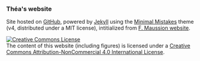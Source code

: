 ### Théa's website

Site hosted on <a href="https://pages.github.com/" rel="nofollow"> GitHub</a>, powered by <a href="http://jekyllrb.com" rel="nofollow"> Jekyll</a> using the <a href="https://mademistakes.com/work/minimal-mistakes-jekyll-theme/" rel="nofollow">Minimal Mistakes</a> theme (v4, distributed under a MIT license), intitialized from [F. Maussion website](https://github.com/fmaussion/fmaussion.github.io/).

<a rel="license" href="http://creativecommons.org/licenses/by-nc/4.0/"><img alt="Creative Commons License" style="border-width:0" src="https://i.creativecommons.org/l/by-nc/4.0/88x31.png" /></a><br /> 
The content of this website (including figures) is licensed under a [Creative Commons Attribution-NonCommercial 4.0 International License](http://creativecommons.org/licenses/by-nc/4.0/).
